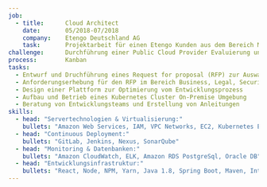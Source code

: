 ```yaml
---
job:
  - title:      Cloud Architect
    date:       05/2018-07/2018
    company:    Etengo Deutschland AG
    task:       Projektarbeit für einen Etengo Kunden aus dem Bereich Multimedia  
challenge:      Durchführung einer Public Cloud Provider Evaluierung und Erstellung einer cloudbasierten Architektur. 
process:        Kanban
tasks:
  - Entwurf und Druchführung eines Request for proposal (RFP) zur Auswahl eines geeigneten Public Cloud Providers
  - Anforderungserhebung für den RFP im Bereich Business, Legal, Security, Operations, Business Intelligence und Architektur
  - Design einer Plattform zur Optimierung vom Entwicklungsprozess    
  - Aufbau und Betrieb eines Kubernetes Cluster On-Premise Umgebung 
  - Beratung von Entwicklungsteams und Erstellung von Anleitungen 
skills:
  - head: "Servertechnologien & Virtualisierung:"
    bullets: "Amazon Web Services, IAM, VPC Networks, EC2, Kubernetes Engine, Kubernetes, Ansible, Docker"
  - head: "Continuous Deployment:"
    bullets: "GitLab, Jenkins, Nexus, SonarQube"  
  - head: "Monitoring & Datenbanken:"
    bullets: "Amazon CloudWatch, ELK, Amazon RDS PostgreSql, Oracle DB"
  - head: "Entwicklungsinfrastruktur:"
    bullets: "React, Node, NPM, Yarn, Java 1.8, Spring Boot, Maven, IntelliJ IDEA"
---
```

